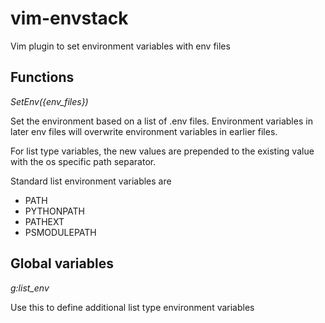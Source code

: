 # vim-envstack
Vim plugin to set environment variables with env files


## Functions

*SetEnv({env_files})*

Set the environment based on a list of .env files. Environment variables in later env files will overwrite environment variables in earlier files.

For list type variables, the new values are prepended to the existing value
with the os specific path separator.

Standard list environment variables are
* PATH
* PYTHONPATH
* PATHEXT
* PSMODULEPATH

## Global variables

*g:list_env*

Use this to define additional list type environment variables
